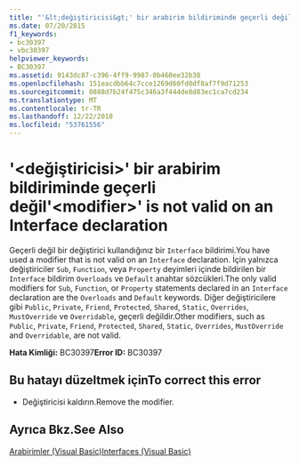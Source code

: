 ```yaml
---
title: "'&lt;değiştiricisi&gt;' bir arabirim bildiriminde geçerli değil"
ms.date: 07/20/2015
f1_keywords:
- bc30397
- vbc30397
helpviewer_keywords:
- BC30397
ms.assetid: 9143dc87-c396-4ff9-9987-0b460ee32b38
ms.openlocfilehash: 151eacdbb64c7cce1269d60fd0df8af7f9d71253
ms.sourcegitcommit: 0888d7b24f475c346a3f444de8d83ec1ca7cd234
ms.translationtype: MT
ms.contentlocale: tr-TR
ms.lasthandoff: 12/22/2018
ms.locfileid: "53761556"
---
```

# <a name="ltmodifiergt-is-not-valid-on-an-interface-declaration"></a><span data-ttu-id="23cb5-102">'&lt;değiştiricisi&gt;' bir arabirim bildiriminde geçerli değil</span><span class="sxs-lookup"><span data-stu-id="23cb5-102">'&lt;modifier&gt;' is not valid on an Interface declaration</span></span>
<span data-ttu-id="23cb5-103">Geçerli değil bir değiştirici kullandığınız bir `Interface` bildirimi.</span><span class="sxs-lookup"><span data-stu-id="23cb5-103">You have used a modifier that is not valid on an `Interface` declaration.</span></span> <span data-ttu-id="23cb5-104">İçin yalnızca değiştiriciler `Sub`, `Function`, veya `Property` deyimleri içinde bildirilen bir `Interface` bildirim `Overloads` ve `Default` anahtar sözcükleri.</span><span class="sxs-lookup"><span data-stu-id="23cb5-104">The only valid modifiers for `Sub`, `Function`, or `Property` statements declared in an `Interface` declaration are the `Overloads` and `Default` keywords.</span></span> <span data-ttu-id="23cb5-105">Diğer değiştiricilere gibi `Public`, `Private`, `Friend`, `Protected`, `Shared`, `Static`, `Overrides`, `MustOverride` ve `Overridable`, geçerli değildir.</span><span class="sxs-lookup"><span data-stu-id="23cb5-105">Other modifiers, such as `Public`, `Private`, `Friend`, `Protected`, `Shared`, `Static`, `Overrides`, `MustOverride` and `Overridable`, are not valid.</span></span>  
  
 <span data-ttu-id="23cb5-106">**Hata Kimliği:** BC30397</span><span class="sxs-lookup"><span data-stu-id="23cb5-106">**Error ID:** BC30397</span></span>  
  
## <a name="to-correct-this-error"></a><span data-ttu-id="23cb5-107">Bu hatayı düzeltmek için</span><span class="sxs-lookup"><span data-stu-id="23cb5-107">To correct this error</span></span>  
  
-   <span data-ttu-id="23cb5-108">Değiştiricisi kaldırın.</span><span class="sxs-lookup"><span data-stu-id="23cb5-108">Remove the modifier.</span></span>  
  
## <a name="see-also"></a><span data-ttu-id="23cb5-109">Ayrıca Bkz.</span><span class="sxs-lookup"><span data-stu-id="23cb5-109">See Also</span></span>  
 [<span data-ttu-id="23cb5-110">Arabirimler (Visual Basic)</span><span class="sxs-lookup"><span data-stu-id="23cb5-110">Interfaces (Visual Basic)</span></span>](~/docs/visual-basic/programming-guide/language-features/interfaces/index.md)
